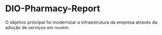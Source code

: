 # DIO-Pharmacy-Report
O objetivo principal foi modernizar a infraestrutura da empresa através da adoção de serviços em nuvem.
